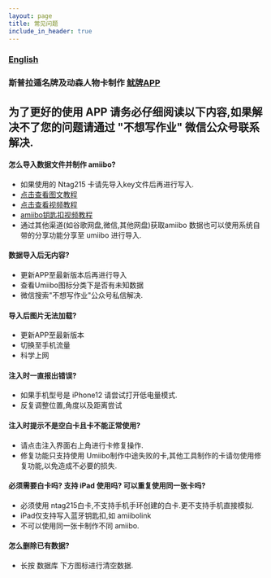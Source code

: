 ```yaml
---
layout: page
title: 常见问题
include_in_header: true
---
```

### [English](https://medium.com/@wzqwzq666/how-to-make-amiibo-with-iphone-in-2022-f0aca6d96b91)

### 斯普拉遁名牌及动森人物卡制作 [鱿牌APP](https://splatoon.umiibo.app/)

## 为了更好的使用 APP 请务必仔细阅读以下内容,如果解决不了您的问题请通过 "不想写作业" 微信公众号联系解决.
#### 怎么导入数据文件并制作 amiibo?
- 如果使用的 Ntag215 卡请先导入key文件后再进行写入.
- [点击查看图文教程](https://www.bilibili.com/read/cv14944601)
- [点击查看视频教程](https://www.bilibili.com/video/BV1vg411N7j5)
- [amiibo钥匙扣视频教程](https://www.bilibili.com/video/BV1Rz4y1p7qR)
- 通过其他渠道(如谷歌网盘,微信,其他网盘)获取amiibo 数据也可以使用系统自带的分享功能分享至 umiibo 进行导入.

#### 数据导入后无内容?
- 更新APP至最新版本后再进行导入
- 查看Umiibo图标分类下是否有未知数据
- 微信搜索"不想写作业"公众号私信解决.

#### 导入后图片无法加载?
- 更新APP至最新版本
- 切换至手机流量
- 科学上网

#### 注入时一直报出错误?
- 如果手机型号是 iPhone12 请尝试打开低电量模式.
- 反复调整位置,角度以及距离尝试

#### 注入时提示不是空白卡且卡不能正常使用?
- 请点击注入界面右上角进行卡修复操作.
- 修复功能只支持使用 Umiibo制作中途失败的卡,其他工具制作的卡请勿使用修复功能,以免造成不必要的损失.

#### 必须需要白卡吗? 支持 iPad 使用吗? 可以重复使用同一张卡吗?
- 必须使用 ntag215白卡,不支持手机手环创建的白卡.更不支持手机直接模拟.
- iPad仅支持写入蓝牙钥匙扣,如 amiibolink
- 不可以使用同一张卡制作不同 amiibo.

#### 怎么删除已有数据?
- 长按 数据库 下方图标进行清空数据.
